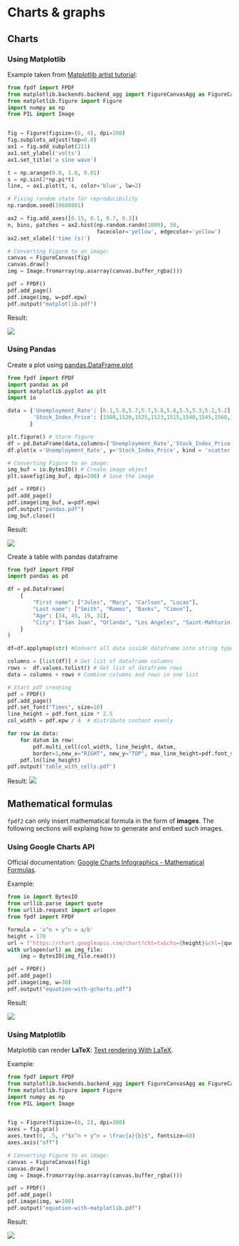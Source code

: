 # Charts & graphs #


## Charts ##

### Using Matplotlib ###
Example taken from [Matplotlib artist tutorial](https://matplotlib.org/stable/tutorials/intermediate/artists.html):

```python
from fpdf import FPDF
from matplotlib.backends.backend_agg import FigureCanvasAgg as FigureCanvas
from matplotlib.figure import Figure
import numpy as np
from PIL import Image


fig = Figure(figsize=(6, 4), dpi=300)
fig.subplots_adjust(top=0.8)
ax1 = fig.add_subplot(211)
ax1.set_ylabel('volts')
ax1.set_title('a sine wave')

t = np.arange(0.0, 1.0, 0.01)
s = np.sin(2*np.pi*t)
line, = ax1.plot(t, s, color='blue', lw=2)

# Fixing random state for reproducibility
np.random.seed(19680801)

ax2 = fig.add_axes([0.15, 0.1, 0.7, 0.3])
n, bins, patches = ax2.hist(np.random.randn(1000), 50,
                            facecolor='yellow', edgecolor='yellow')
ax2.set_xlabel('time (s)')

# Converting Figure to an image:
canvas = FigureCanvas(fig)
canvas.draw()
img = Image.fromarray(np.asarray(canvas.buffer_rgba()))

pdf = FPDF()
pdf.add_page()
pdf.image(img, w=pdf.epw)
pdf.output("matplotlib.pdf")
```

Result:

![](matplotlib.png)

### Using Pandas ###
Create a plot using [pandas.DataFrame.plot](https://pandas.pydata.org/docs/reference/api/pandas.DataFrame.plot.html)

```python
from fpdf import FPDF
import pandas as pd
import matplotlib.pyplot as plt
import io

data = {'Unemployment_Rate': [6.1,5.8,5.7,5.7,5.8,5.6,5.5,5.3,5.2,5.2],
        'Stock_Index_Price': [1500,1520,1525,1523,1515,1540,1545,1560,1555,1565]
       }

plt.figure() # Store figure
df = pd.DataFrame(data,columns=['Unemployment_Rate','Stock_Index_Price'])
df.plot(x ='Unemployment_Rate', y='Stock_Index_Price', kind = 'scatter')

# Converting Figure to an image:
img_buf = io.BytesIO() # Create image object
plt.savefig(img_buf, dpi=200) # Save the image

pdf = FPDF()
pdf.add_page()
pdf.image(img_buf, w=pdf.epw)
pdf.output("pandas.pdf")
img_buf.close()
```

Result:

![](chart-pandas.PNG)

Create a table with pandas dataframe
```python
from fpdf import FPDF
import pandas as pd

df = pd.DataFrame(
    {
        "First name": ["Jules", "Mary", "Carlson", "Lucas"],
        "Last name": ["Smith", "Ramos", "Banks", "Cimon"],
        "Age": [34, 45, 19, 31],
        "City": ["San Juan", "Orlando", "Los Angeles", "Saint-Mahturin-sur-Loire"],
    }
)

df=df.applymap(str) #Convert all data inside dataframe into string type 

columns = [list(df)] # Get list of dataframe columns
rows =  df.values.tolist() # Get list of dataframe rows
data = columns + rows # Combine columns and rows in one list 

# Start pdf creating
pdf = FPDF()
pdf.add_page()
pdf.set_font("Times", size=10)
line_height = pdf.font_size * 2.5
col_width = pdf.epw / 4  # distribute content evenly

for row in data:
    for datum in row:
        pdf.multi_cell(col_width, line_height, datum, 
        border=1,new_x="RIGHT", new_y="TOP", max_line_height=pdf.font_size)
    pdf.ln(line_height)
pdf.output('table_with_cells.pdf')
```

Result:
![](table-pandas.PNG)


## Mathematical formulas ##
`fpdf2` can only insert mathematical formula in the form of **images**.
The following sections will explaing how to generate and embed such images.

### Using Google Charts API ###
Official documentation: [Google Charts Infographics - Mathematical Formulas](https://developers.google.com/chart/infographics/docs/formulas).

Example:

```python
from io import BytesIO
from urllib.parse import quote
from urllib.request import urlopen
from fpdf import FPDF

formula = 'x^n + y^n = a/b'
height = 170
url = f"https://chart.googleapis.com/chart?cht=tx&chs={height}&chl={quote(formula)}"
with urlopen(url) as img_file:
    img = BytesIO(img_file.read())

pdf = FPDF()
pdf.add_page()
pdf.image(img, w=30)
pdf.output("equation-with-gcharts.pdf")
```

Result:

![](equation-with-gcharts.png)


### Using Matplotlib ###
Matplotlib can render **LaTeX**: [Text rendering With LaTeX](https://matplotlib.org/stable/tutorials/text/usetex.html).

Example:

```python
from fpdf import FPDF
from matplotlib.backends.backend_agg import FigureCanvasAgg as FigureCanvas
from matplotlib.figure import Figure
import numpy as np
from PIL import Image


fig = Figure(figsize=(6, 2), dpi=300)
axes = fig.gca()
axes.text(0, .5, r"$x^n + y^n = \frac{a}{b}$", fontsize=60)
axes.axis("off")

# Converting Figure to an image:
canvas = FigureCanvas(fig)
canvas.draw()
img = Image.fromarray(np.asarray(canvas.buffer_rgba()))

pdf = FPDF()
pdf.add_page()
pdf.image(img, w=100)
pdf.output("equation-with-matplotlib.pdf")
```

Result:

![](equation-with-matplotlib.png)
